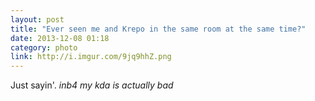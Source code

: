 ```yaml
---
layout: post
title: "Ever seen me and Krepo in the same room at the same time?"
date: 2013-12-08 01:18
category: photo
link: http://i.imgur.com/9jq9hhZ.png
---
```


Just sayin'. *inb4 my kda is actually bad*